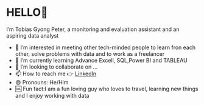 # HELLO👋
 
 I’m Tobias Gyong Peter, a monitoring and evaluation assistant and an aspiring data analyst
 
- 👀 I’m interested in meeting other tech-minded people to learn fron each other, solve problems with data and to work as a freelancer
- 🌱 I’m currently learning Advance Excell, SQL,Power BI and TABLEAU
- 💞️ I’m looking to collaborate on ...
- 📫 How to reach me 👉 [LinkedIn](https://www.linkedin.com/in/tobias-peter-45061810a)
- 😄 Pronouns: He/Him
- 🆒 Fun fact:I am a fun loving guy who loves to travel, learning new things and I enjoy working with data

<!---
tobiasgyongpeter/tobiasgyongpeter is a ✨ special ✨ repository because its `README.md` (this file) appears on your GitHub profile.
You can click the Preview link to take a look at your changes.
--->
